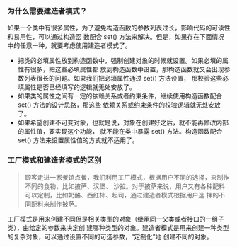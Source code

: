 ### 为什么需要建造者模式？
如果一个类中有很多属性，为了避免构造函数的参数列表过长，影响代码的可读性和易用性，可以通过构造函
数配合 set() 方法来解决。但是，如果存在下面情况中的任意一种，就要考虑使用建造者模式了。
- 把类的必填属性放到构造函数中，强制创建对象的时候就设置。如果必填的属性有很多，把这些必填属性都
放到构造函数中设置，那构造函数就又会出现参数列表很长的问题。如果我们把必填属性通过 set() 方法设置，
那校验这些必填属性是否已经填写的逻辑就无处安放了。
- 如果类的属性之间有一定的依赖关系或者约束条件，继续使用构造函数配合 set() 方法的设计思路，那这些
依赖关系或约束条件的校验逻辑就无处安放了。
- 如果希望创建不可变对象，也就是说，对象在创建好之后，就不能再修改内部的属性值，要实现这个功能，
就不能在类中暴露 set() 方法。构造函数配合 set() 方法来设置属性值的方式就不适用了。

### 工厂模式和建造者模式的区别
> 顾客走进一家餐馆点餐，我们利用工厂模式，根据用户不同的选择，来制作不同的食物，比如披萨、汉堡、
> 沙拉。对于披萨来说，用户又有各种配料可以定制，比如奶酪、西红柿、起司，通过建造者模式根据用户选
> 择的不同配料来制作披萨。

工厂模式是用来创建不同但是相关类型的对象（继承同一父类或者接口的一组子类），由给定的参数来决定创
建哪种类型的对象。建造者模式是用来创建一种类型的复杂对象，可以通过设置不同的可选参数，“定制化”地
创建不同的对象。

